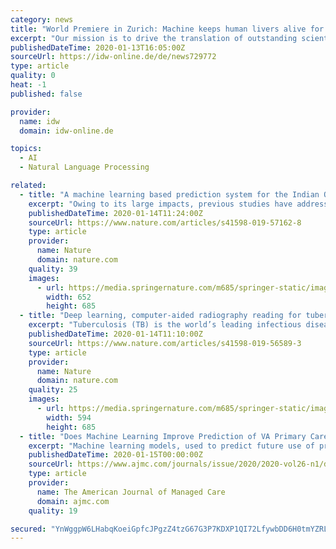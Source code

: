 ```yaml
---
category: news
title: "World Premiere in Zurich: Machine keeps human livers alive for one week outside of the body"
excerpt: "Our mission is to drive the translation of outstanding scientific discoveries into new therapies for patients and breakthrough innovations in the fields of Regenerative Medicine and Robotics. www.wysszurich.uzh.ch. The perfusion machine replaces the functions of various organs in order to keep the donor liver alive outside of the body."
publishedDateTime: 2020-01-13T16:05:00Z
sourceUrl: https://idw-online.de/de/news729772
type: article
quality: 0
heat: -1
published: false

provider:
  name: idw
  domain: idw-online.de

topics:
  - AI
  - Natural Language Processing

related:
  - title: "A machine learning based prediction system for the Indian Ocean Dipole"
    excerpt: "Owing to its large impacts, previous studies have addressed the predictability of the IOD using state of the art coupled climate models. Here, for the first-time, we predict the IOD using machine learning techniques, in particular artificial neural networks (ANNs). The IOD forecasts are generated for May to November from February-April conditions."
    publishedDateTime: 2020-01-14T11:24:00Z
    sourceUrl: https://www.nature.com/articles/s41598-019-57162-8
    type: article
    provider:
      name: Nature
      domain: nature.com
    quality: 39
    images:
      - url: https://media.springernature.com/m685/springer-static/image/art%3A10.1038%2Fs41598-019-57162-8/MediaObjects/41598_2019_57162_Fig1_HTML.png
        width: 652
        height: 685
  - title: "Deep learning, computer-aided radiography reading for tuberculosis: a diagnostic accuracy study from a tertiary hospital in India"
    excerpt: "Tuberculosis (TB) is the world’s leading infectious disease killer. Early and accurate detection of TB is essential to achieve global control of the disease. However, many high-burden countries continue to have large gaps in TB diagnosis. India has the world’s largest TB burden and accounts for over one quarter of the 3.8 million ‘missing ..."
    publishedDateTime: 2020-01-14T11:10:00Z
    sourceUrl: https://www.nature.com/articles/s41598-019-56589-3
    type: article
    provider:
      name: Nature
      domain: nature.com
    quality: 25
    images:
      - url: https://media.springernature.com/m685/springer-static/image/art%3A10.1038%2Fs41598-019-56589-3/MediaObjects/41598_2019_56589_Fig1_HTML.png
        width: 594
        height: 685
  - title: "Does Machine Learning Improve Prediction of VA Primary Care Reliance?"
    excerpt: "Machine learning models, used to predict future use of primary care services from the Veterans Affairs (VA) Health Care System, did not outperform traditional regression models. Objectives: The Veterans Affairs (VA) Health Care System is among the largest integrated health systems in the United States. Many VA enrollees are dual users of ..."
    publishedDateTime: 2020-01-15T00:00:00Z
    sourceUrl: https://www.ajmc.com/journals/issue/2020/2020-vol26-n1/does-machine-learning-improve-prediction-of-va-primary-care-reliance
    type: article
    provider:
      name: The American Journal of Managed Care
      domain: ajmc.com
    quality: 19

secured: "YnWggpW6LHabqKoeiGpfcJPgzZ4tzG67G3P7KDXP1QI72LfywbDD6H0tmYZRL0lHcJwBSuU2KdMEeuJlWcST+jAK5M7kE0KPMg90l4UBflzH3SAPfD1sE6bEcAB1ABuBgIXvecWLvhcTxhzIK/lgu0+qt+cJfm4cUH7xZl47TAjRIt1KjuX8HKESe/m90xLTXHAB+skuskokdeokbJacVP86oUW5vj/3RNQzMWe+L4nNzpwBPNvyb0MFYGUtHpakrbdkj/yOsS6/WHPH4hG6tJoG7hqCB53w4THbRlXU/2w=;zY/a44cNmE6cntxpS4h8ng=="
---
```


